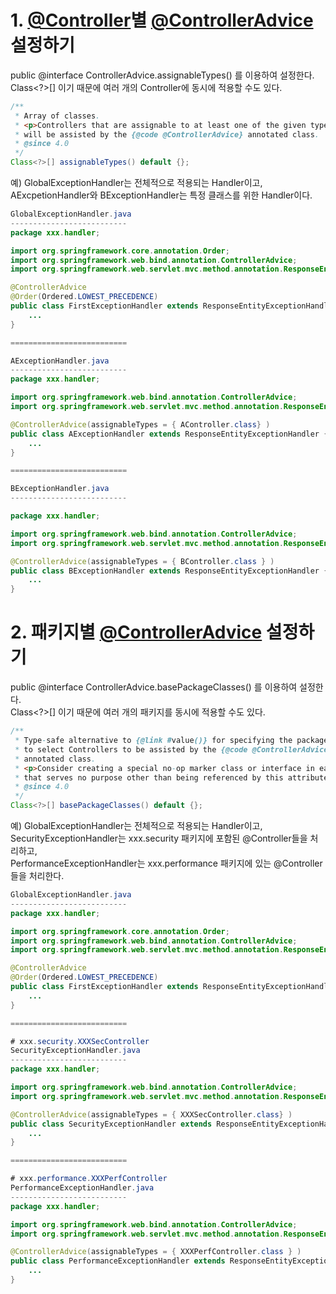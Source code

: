 # 1. [@Controller](https://docs.spring.io/spring-framework/docs/current/javadoc-api/org/springframework/stereotype/Controller.html)별 [@ControllerAdvice](https://docs.spring.io/spring-framework/docs/current/javadoc-api/org/springframework/web/bind/annotation/ControllerAdvice.html) 설정하기
public @interface ControllerAdvice.assignableTypes() 를 이용하여 설정한다. \
Class<?>[] 이기 때문에 여러 개의 Controller에 동시에 적용할 수도 있다.
```java
/**
 * Array of classes.
 * <p>Controllers that are assignable to at least one of the given types
 * will be assisted by the {@code @ControllerAdvice} annotated class.
 * @since 4.0
 */
Class<?>[] assignableTypes() default {};
```

예) GlobalExceptionHandler는 전체적으로 적용되는 Handler이고, AExcpetionHandler와 BExceptionHandler는 특정 클래스를 위한 Handler이다.

```java
GlobalExceptionHandler.java
--------------------------
package xxx.handler;

import org.springframework.core.annotation.Order;
import org.springframework.web.bind.annotation.ControllerAdvice;
import org.springframework.web.servlet.mvc.method.annotation.ResponseEntityExceptionHandler;

@ControllerAdvice
@Order(Ordered.LOWEST_PRECEDENCE)
public class FirstExceptionHandler extends ResponseEntityExceptionHandler {
    ...
}

==========================

AExceptionHandler.java
--------------------------
package xxx.handler;

import org.springframework.web.bind.annotation.ControllerAdvice;
import org.springframework.web.servlet.mvc.method.annotation.ResponseEntityExceptionHandler;

@ControllerAdvice(assignableTypes = { AController.class} )
public class AExceptionHandler extends ResponseEntityExceptionHandler {
    ...
}

==========================

BExceptionHandler.java
--------------------------

package xxx.handler;

import org.springframework.web.bind.annotation.ControllerAdvice;
import org.springframework.web.servlet.mvc.method.annotation.ResponseEntityExceptionHandler;

@ControllerAdvice(assignableTypes = { BController.class } )
public class BExceptionHandler extends ResponseEntityExceptionHandler {
    ...
}
```

# 2. 패키지별 [@ControllerAdvice](https://docs.spring.io/spring-framework/docs/current/javadoc-api/org/springframework/web/bind/annotation/ControllerAdvice.html) 설정하기
public @interface ControllerAdvice.basePackageClasses() 를 이용하여 설정한다. \
Class<?>[] 이기 때문에 여러 개의 패키지를 동시에 적용할 수도 있다.
```java
/**
 * Type-safe alternative to {@link #value()} for specifying the packages
 * to select Controllers to be assisted by the {@code @ControllerAdvice}
 * annotated class.
 * <p>Consider creating a special no-op marker class or interface in each package
 * that serves no purpose other than being referenced by this attribute.
 * @since 4.0
 */
Class<?>[] basePackageClasses() default {};

```

예) GlobalExceptionHandler는 전체적으로 적용되는 Handler이고, SecurityExceptionHandler는 xxx.security 패키지에 포함된 @Controller들을 처리하고, \
PerformanceExceptionHandler는 xxx.performance 패키지에 있는 @Controller들을 처리한다.

```java
GlobalExceptionHandler.java
--------------------------
package xxx.handler;

import org.springframework.core.annotation.Order;
import org.springframework.web.bind.annotation.ControllerAdvice;
import org.springframework.web.servlet.mvc.method.annotation.ResponseEntityExceptionHandler;

@ControllerAdvice
@Order(Ordered.LOWEST_PRECEDENCE)
public class FirstExceptionHandler extends ResponseEntityExceptionHandler {
    ...
}

==========================

# xxx.security.XXXSecController 
SecurityExceptionHandler.java
--------------------------
package xxx.handler;

import org.springframework.web.bind.annotation.ControllerAdvice;
import org.springframework.web.servlet.mvc.method.annotation.ResponseEntityExceptionHandler;

@ControllerAdvice(assignableTypes = { XXXSecController.class} )
public class SecurityExceptionHandler extends ResponseEntityExceptionHandler {
    ...
}

==========================

# xxx.performance.XXXPerfController 
PerformanceExceptionHandler.java
--------------------------
package xxx.handler;

import org.springframework.web.bind.annotation.ControllerAdvice;
import org.springframework.web.servlet.mvc.method.annotation.ResponseEntityExceptionHandler;

@ControllerAdvice(assignableTypes = { XXXPerfController.class } )
public class PerformanceExceptionHandler extends ResponseEntityExceptionHandler {
    ...
}
```

